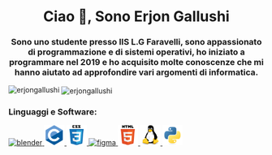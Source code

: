 <h1 align="center">Ciao 👋, Sono Erjon Gallushi</h1>
<h3 align="center">Sono uno studente presso IIS L.G Faravelli, sono appassionato di programmazione e di sistemi operativi, ho iniziato a programmare nel 2019 e ho acquisito molte conoscenze che mi hanno aiutato ad approfondire vari argomenti di informatica.</h3>

<p><img align="left" src="https://github-readme-stats.vercel.app/api/top-langs?username=erjongallushi&show_icons=true&theme=dark&locale=en&layout=compact" alt="erjongallushi" /></p>

<p>&nbsp;<img align="center" src="https://github-readme-stats.vercel.app/api?username=erjongallushi&show_icons=true&theme=dark&locale=en" alt="erjongallushi" /></p>

<h3 align="left">Linguaggi e Software:</h3>
<p align="left"> <a href="https://www.blender.org/" target="_blank" rel="noreferrer"> <img src="https://download.blender.org/branding/community/blender_community_badge_white.svg" alt="blender" width="40" height="40"/> </a> <a href="https://www.cprogramming.com/" target="_blank" rel="noreferrer"> <img src="https://raw.githubusercontent.com/devicons/devicon/master/icons/c/c-original.svg" alt="c" width="40" height="40"/> </a> <a href="https://www.w3schools.com/css/" target="_blank" rel="noreferrer"> <img src="https://raw.githubusercontent.com/devicons/devicon/master/icons/css3/css3-original-wordmark.svg" alt="css3" width="40" height="40"/> </a> <a href="https://www.figma.com/" target="_blank" rel="noreferrer"> <img src="https://www.vectorlogo.zone/logos/figma/figma-icon.svg" alt="figma" width="40" height="40"/> </a> <a href="https://www.w3.org/html/" target="_blank" rel="noreferrer"> <img src="https://raw.githubusercontent.com/devicons/devicon/master/icons/html5/html5-original-wordmark.svg" alt="html5" width="40" height="40"/> </a> <a href="https://www.linux.org/" target="_blank" rel="noreferrer"> <img src="https://raw.githubusercontent.com/devicons/devicon/master/icons/linux/linux-original.svg" alt="linux" width="40" height="40"/> </a> <a href="https://www.python.org" target="_blank" rel="noreferrer"> <img src="https://raw.githubusercontent.com/devicons/devicon/master/icons/python/python-original.svg" alt="python" width="40" height="40"/> </a> </p>
